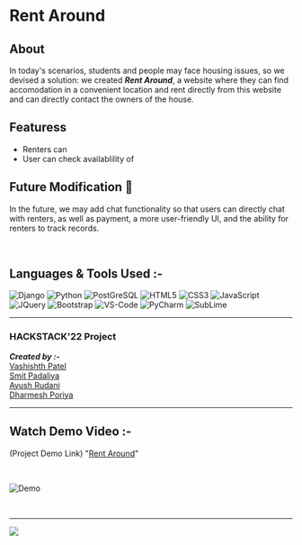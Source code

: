 <!-- # RentAround
This is repository about rent management system. -->
# Rent Around

<!-- ## Description -->

## About 
In today's scenarios, students and people may face housing issues, so we devised a solution: we created ***Rent Around***, a website where they can find accomodation in a convenient location and rent directly from this website and can directly contact the owners of the house.


## Featuress
- Renters can 
- User can check availablility of



## Future Modification 🔭
In the future, we may add chat functionality so that users can directly chat with renters, as well as payment, a more user-friendly UI, and the ability for renters to track records.



<!-- <h2>Rent Around</h2> -->

<br>

## Languages & Tools Used :-
![Django](https://img.shields.io/badge/Django-092E20?style=for-the-badge&logo=django&logoColor=green)
![Python](https://img.shields.io/badge/Python-FFD43B?style=for-the-badge&logo=python&logoColor=blue)
![PostGreSQL](https://img.shields.io/badge/PostgreSQL-316192?style=for-the-badge&logo=postgresql&logoColor=white)
![HTML5](https://img.shields.io/badge/HTML5-E34F26?style=for-the-badge&logo=html5&logoColor=white)
![CSS3](https://img.shields.io/badge/CSS3-1572B6?style=for-the-badge&logo=css3&logoColor=white)
![JavaScript](https://img.shields.io/badge/JavaScript-323330?style=for-the-badge&logo=javascript&logoColor=F7DF1E)
![JQuery](https://img.shields.io/badge/jQuery-0769AD?style=for-the-badge&logo=jquery&logoColor=whit)
![Bootstrap](https://img.shields.io/badge/Bootstrap-563D7C?style=for-the-badge&logo=bootstrap&logoColor=white)
![VS-Code](https://img.shields.io/badge/Visual_Studio_Code-0078D4?style=for-the-badge&logo=visual%20studio%20code&logoColor=white)
![PyCharm](https://img.shields.io/badge/PyCharm-000000.svg?&style=for-the-badge&logo=PyCharm&logoColor=white)
![SubLime](https://img.shields.io/badge/sublime_text-%23575757.svg?&style=for-the-badge&logo=sublime-text&logoColor=important)
<br>
<hr>


<h3><b>HACKSTACK'22 Project</b></h3>

_**Created by :-**_ <br>[Vashishth Patel](https://github.com/vasu-1)<br>[Smit Padaliya](https://github.com/Smit-05)<br>[Ayush Rudani](https://github.com/R-Ayush777)<br>[Dharmesh Poriya](https://github.com/Dharmesh-Poriya07)
<hr> 

## Watch Demo Video :-

(Project Demo Link)
"[Rent Around]()"

<br>

<!-- GIF of Video -->

![Demo](.gif)

<br>

---

<!-- ## Contributors -->
<a href="https://github.com/vasu-1/RentAround/graphs/contributors">
  <img src="https://contrib.rocks/image?repo=vasu-1/RentAround" />
</a>

